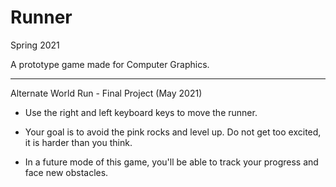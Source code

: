 # Runner

Spring 2021

A prototype game made for Computer Graphics.
__________

Alternate World Run - Final Project (May 2021)

- Use the right and left keyboard keys to move the runner. 

- Your goal is to avoid the pink rocks and level up. Do not get too excited, it is harder than you think.

- In a future mode of this game, you'll be able to track your progress and face new obstacles.
